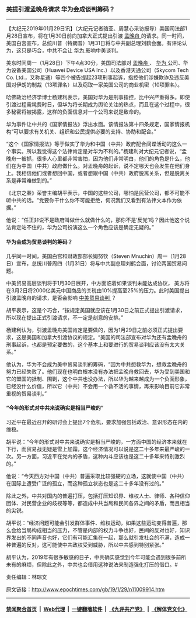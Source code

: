 ### 美提引渡孟晚舟请求 华为会成谈判筹码？
------------------------

<p>
 【大纪元2019年01月29日讯】（大纪元记者骆亚、周慧心采访报导）美国司法部1月28日宣布，将在1月30日前向加拿大正式提出引渡
 <a href="http://www.epochtimes.com/gb/tag/%E5%AD%9F%E6%99%9A%E8%88%9F.html">
  孟晚舟
 </a>
 的请求。同一时间，美国白宫宣布，总统川普（特朗普）1月31日将与中共副总理刘鹤会面。有评论认为，这只是巧合，中共不会让
 <a href="http://www.epochtimes.com/gb/tag/%E5%8D%8E%E4%B8%BA.html">
  华为
 </a>
 影响中美谈判。
</p>
<p class="p1">
 <span class="s1">
  美东时间周一（1月28日）下午4点30分，美国司法部对
  <a href="http://www.epochtimes.com/gb/tag/%E5%AD%9F%E6%99%9A%E8%88%9F.html">
   孟晚舟
  </a>
  、
  <a href="http://www.epochtimes.com/gb/tag/%E5%8D%8E%E4%B8%BA.html">
   华为
  </a>
  公司、华为设备美国公司（Huawei Device USA Inc.）以及香港天通公司（Skycom Tech Co. Ltd.，又称星通）等四个被告提起23项刑事起诉，指控他们涉嫌欺诈及违反美国对伊朗的制裁（13项罪名）以及窃取一家美国公司的商业机密（10项罪名）。
 </span>
</p>
<p class="p1">
 <span class="s1">
  哈佛政治经济学博士杨建利表示，美国对华为是刑事指控，比中兴严重得多。即使引渡过程需耗费时日，但华为将长期成为舆论关注的热点，而且在这个过程中，很多秘密将被揭露，这样的负面信息对一个公司来说是致命的。
 </span>
</p>
<p class="p1">
 <span class="s1">
  华为事件让中共的《国家情报法》浮出水面。该情报法第十四条规定，国家情报机构“可以要求有关机关、组织和公民提供必要的支持、协助和配合。”
 </span>
</p>
<p class="p1">
 <span class="s1">
  “这个《国家情报法》等于做实了华为和中国（中共）政府配合间谍活动的这么一个事实。所以我觉得这个法律肯定是对华为不利的。”杨建利对大纪元记者说，“孟晚舟一被抓，很多人心里都非常害怕，因为他们非常明白，他们的角色是什么，他们在为中国（中共）政府做什么。对孟晚舟的起诉，说不定哪天也会发生在他们身上。我相信他们或者想回中国，或者想跟中国（中共）政府脱离关系，但是脱离关系是非常难做到的。”
 </span>
</p>
<p class="p1">
 <span class="s1">
  《北京之春》荣誉主编胡平表示，中国的这些公司，哪怕是民营公司，都不可能不听中共的话。“党要你干什么你不可能拒绝，何况我们又看到有法律文本作为依据。”
 </span>
</p>
<p class="p1">
 <span class="s1">
  他说：“任正非说不是政府叫做什么就做什么的，那你不是‘反党’吗？因此他这个说法肯定站不住的，华为公司扮演这么一个角色应该是确定无疑的。”
 </span>
</p>
<h4 class="p1">
 <span class="s1">
  华为会成为贸易谈判的筹码？
 </span>
</h4>
<p class="p1">
 <span class="s1">
  几乎同一时间，美国白宫和财政部部长姆努钦（Steven Mnuchin）周一（1月28日）宣布，总统川普周四（1月31日）将与中共副总理刘鹤会面，讨论两国贸易问题。
 </span>
</p>
<p class="p1">
 <span class="s1">
  中美贸易高层谈判将于1月30日展开，中方面临着如果谈判未能达成协议， 美方将在3月2日将2000亿美元中国商品的关税由10%提高至25%的压力。此时美国提出引渡孟晚舟的请求，是否会影响
  <a href="http://www.epochtimes.com/gb/tag/%E4%B8%AD%E7%BE%8E%E8%B4%B8%E6%98%93%E8%B0%88%E5%88%A4.html">
   中美贸易谈判
  </a>
  ？
 </span>
</p>
<p class="p1">
 <span class="s1">
  胡平表示，这是个巧合，“按规定美国就应该在1月30日之前正式提出引渡请求，所以现在提出正式引渡请求，不一定是刻意的安排。”
 </span>
</p>
<p class="p1">
 <span class="s1">
  杨建利认为，引渡孟晚舟美国肯定是要做的，因为1月29日之前必须正式提出要求，这是美国和加拿大引渡协议的规定。“美国的司法部宣布对华为还有孟晚舟的刑事起诉，也都是预定要做的，这个基本上和要进行的贸易谈判应该没有太大关系。”
 </span>
</p>
<p class="p1">
 <span class="s1">
  他认为，华为不会成为美中贸易谈判的筹码，“因为中共想救华为，想救孟晚舟的努力已经失败了。他们现在也明白根本没有办法把孟晚舟救回去，华为受到美国和它的盟国的抵制、围剿，这个中共也没办法，所以华为越来越成为一个负面形象，已经没什么价值，所以它（中共）不会用一个救不活的事情，再来影响目前它非常重视的贸易谈判。”
 </span>
</p>
<h4 class="p1">
 <span class="s1">
  “今年的形式对中共来说确实是相当严峻的”
 </span>
</h4>
<p class="p1">
 <span class="s1">
  习近平在最近召开的研讨会上提出7个危机，要求加强包括政治、意识形态在内的维稳。
 </span>
</p>
<p class="p1">
 <span class="s1">
  胡平说：“今年的形式对中共来说确实是相当严峻的，一方面中国的经济本来就在下行，而贸易战无疑是雪上加霜，这个经济情况可以说是这二十多年来最严峻的一次。另一方面，习近平在党内的矛盾，这种内斗应该也是这二十多年来特别激烈的。”
 </span>
</p>
<p class="p1">
 <span class="s1">
  他说：“今天西方对中国（中共）普遍采取比较强硬的立场，这就使中国（中共）在国际上遭受广泛的孤立，而这种孤立状态也是这二十多年没有过的。”
 </span>
</p>
<p class="p1">
 <span class="s1">
  除此之外，中共对国内的普遍打压，包括打压知识界、维权人士、律师、各种信仰团体、对民营企业的歧视等等，都造成中共当局和民间各界之间的矛盾，而且相当的尖锐。
 </span>
</p>
<p class="p1">
 <span class="s1">
  胡平说：“经济问题可能会引发群体事件、维权运动，如果这些运动变得普遍，那么会给当局构成相当的压力，不管是内部的权力斗争也好，民间的反对也好，知识界发出的不同声音也好，它们有可能汇集在一起，那么就引发社会的不满，造成一种普遍的反对，这可能使中共政权受到威胁，所以中共感到特别紧张。”
 </span>
</p>
<p class="p1">
 <span class="s1">
  胡平认为，2019年有很多敏感的日子，中共确实感觉到今年可能会遇到很多前所未有的麻烦，但除此之外，中共也会借用这种说法来制造强化打压的借口。#
 </span>
</p>
<p class="p2">
 责任编辑：林琮文
</p>

原文链接：http://www.epochtimes.com/gb/19/1/29/n11009914.htm


------------------------
#### [禁闻聚合首页](https://github.com/gfw-breaker/banned-news/blob/master/README.md) &nbsp;|&nbsp; [Web代理](https://github.com/gfw-breaker/open-proxy/blob/master/README.md) &nbsp;|&nbsp; [一键翻墙软件](https://github.com/gfw-breaker/nogfw/blob/master/README.md) &nbsp;|&nbsp; [《九评共产党》](https://github.com/gfw-breaker/9ping.md/blob/master/README.md#九评之一评共产党是什么) &nbsp;|&nbsp; [《解体党文化》](https://github.com/gfw-breaker/jtdwh.md/blob/master/README.md#绪论)